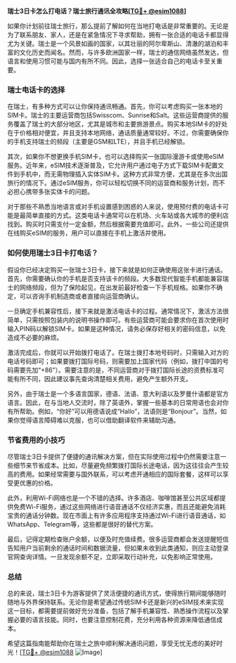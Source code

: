 **瑞士3日卡怎么打电话？瑞士旅行通讯全攻略[[TG💪+ @esim1088](https://t.me/s/esim1088)]**

如果你计划前往瑞士旅行，那么提前了解如何在当地打电话是非常重要的。无论是为了联系朋友、家人，还是在紧急情况下寻求帮助，拥有一张合适的电话卡都显得尤为关键。瑞士是一个风景如画的国家，以其壮丽的阿尔卑斯山、清澈的湖泊和丰富的文化历史而闻名。然而，与许多欧洲国家一样，瑞士的通信网络虽然发达，但语言和使用习惯可能与国内有所不同。因此，选择一张适合自己的电话卡至关重要。

### 瑞士电话卡的选择

在瑞士，有多种方式可以让你保持通讯畅通。首先，你可以考虑购买一张本地的SIM卡。瑞士的主要运营商包括Swisscom、Sunrise和Salt。这些运营商提供的服务覆盖了瑞士的大部分地区，尤其是城市和主要旅游景点。购买本地SIM卡的好处在于价格相对便宜，并且支持本地网络，通话质量通常较好。不过，你需要确保你的手机支持瑞士的频段（主要是GSM和LTE），并且手机已经解锁。

其次，如果你不想更换手机SIM卡，也可以选择购买一张国际漫游卡或使用eSIM服务。近年来，eSIM技术逐渐普及，它允许用户通过电子方式下载SIM卡配置文件到手机中，而无需物理插入实体SIM卡。这种方式非常方便，尤其是在多次出国旅行的情况下。通过eSIM服务，你可以轻松切换不同的运营商和服务计划，而不必担心携带多张实体卡的问题。

对于那些不熟悉当地语言或对手机设置感到困惑的人来说，使用预付费的电话卡可能是最简单直接的方式。这类电话卡通常可以在机场、火车站或各大城市的便利店找到。购买时只需支付一定金额，然后根据需要充值即可。此外，一些公司还提供在线购买eSIM的服务，用户可以直接在手机上激活并使用。

### 如何使用瑞士3日卡打电话？

假设你已经决定购买一张瑞士3日卡，接下来就是如何正确使用这张卡进行通话。首先，你需要确认你的手机是否支持该卡的频段。大多数现代智能手机都能兼容瑞士的网络频段，但为了保险起见，在出发前最好检查一下手机规格。如果你不确定，可以咨询手机制造商或者直接向运营商确认。

一旦确定手机兼容性后，接下来就是激活电话卡的过程。通常情况下，激活方法很简单，只需按照包装内的说明书操作即可。有些运营商可能会要求你在首次使用时输入PIN码以解锁SIM卡。如果是这种情况，请务必保存好相关的密码信息，以免造成不必要的麻烦。

激活完成后，你就可以开始拨打电话了。在瑞士拨打本地号码时，只需输入对方的电话号码即可；如果要拨打国际号码，则需要加上国家代码（例如，拨打中国的号码需要先加“+86”）。需要注意的是，不同运营商对于拨打国际长途的资费标准可能有所不同，因此建议事先查询清楚相关费用，避免产生额外开支。

另外，由于瑞士是一个多语言国家，德语、法语、意大利语以及罗曼什语都是官方语言。因此，在与当地人交流时，除了英语外，掌握一些基本的日常用语也会对你有所帮助。例如，“你好”可以用德语说成“Hallo”，法语则是“Bonjour”。当然，如果你觉得语言障碍难以克服，也可以借助翻译软件来辅助沟通。

### 节省费用的小技巧

尽管瑞士3日卡提供了便捷的通讯解决方案，但在实际使用过程中仍然需要注意一些细节来节省成本。比如，尽量避免频繁拨打国际长途电话，因为这往往会产生较高的费用。如果经常需要与国外联系，可以考虑开通相应的国际套餐，这样可以享受更优惠的价格。

此外，利用Wi-Fi网络也是一个不错的选择。许多酒店、咖啡馆甚至公共区域都提供免费Wi-Fi服务，通过这些网络进行语音通话不仅经济实惠，而且还能避免消耗宝贵的通话分钟数。现在市面上有许多应用程序支持通过Wi-Fi进行语音通话，如WhatsApp、Telegram等，这些都是很好的替代方案。

最后，记得定期检查账户余额，以便及时充值续费。很多运营商都会发送提醒短信告知用户当前剩余的通话时间和数据流量，但如果未收到此类通知，则应主动登录官网查询详情。一旦发现余额不足，立即采取行动补充，以免影响正常使用。

### 总结

总的来说，瑞士3日卡为游客提供了灵活便捷的通讯方式，使得旅行期间能够随时随地与外界保持联系。无论你是希望通过传统SIM卡还是新兴的eSIM技术来实现这一目标，都需要提前做好充分准备，包括了解手机兼容性、熟悉操作流程以及掌握必要的语言技能。同时，也要注意控制花费，充分利用各种资源来降低通信成本。

希望这篇指南能帮助你在瑞士之旅中顺利解决通讯问题，享受无忧无虑的美好时光！[[TG💪+ @esim1088](https://t.me/s/esim1088) ![Image](https://i.postimg.cc/4NQfJmqS/Snipaste-2025-05-13-00-14-12.png)]
